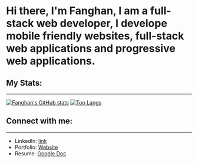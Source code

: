 # Hi there, I'm Fanghan, I am a full-stack web developer, I develope mobile friendly websites, full-stack web applications and progressive web applications.

## My Stats:
----------
[![Fanghan's GitHub stats](https://github-readme-stats.vercel.app/api?username=FanghanHu&show_icons=true)](https://github.com/FanghanHu/)
[![Top Langs](https://github-readme-stats.vercel.app/api/top-langs/?username=FanghanHu&layout=compact)](https://github.com/FanghanHu/)

## Connect with me:
----------------
* LinkedIn: [link](https://www.linkedin.com/in/fanghan-hu/)
* Portfolio: [Website](https://fanghanhu.github.io/Portfolio/)
* Resume: [Google Doc](https://docs.google.com/document/d/1rdmV1Cqwir4mrzMDP7MUlh_D7quWU3Op_8Ffe6gQbnk/edit?usp=sharing)